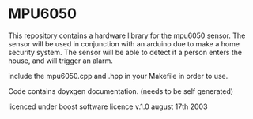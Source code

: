 # MPU6050

This repository contains a hardware library for the mpu6050 sensor. The sensor will be used in conjunction with
an arduino due to make a home security system. The sensor will be able to detect if a person enters the house, and will trigger an alarm. 

include the mpu6050.cpp and .hpp in your Makefile in order to use.

Code contains doyxgen documentation. (needs to be self generated)

licenced under boost software licence v.1.0 august 17th 2003

